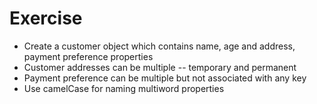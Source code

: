# Exercise
  * Create a customer object which contains name, age and address, payment preference properties
  * Customer addresses can be multiple -- temporary and permanent
  * Payment preference can be multiple but not associated with any key
  * Use camelCase for naming multiword properties
